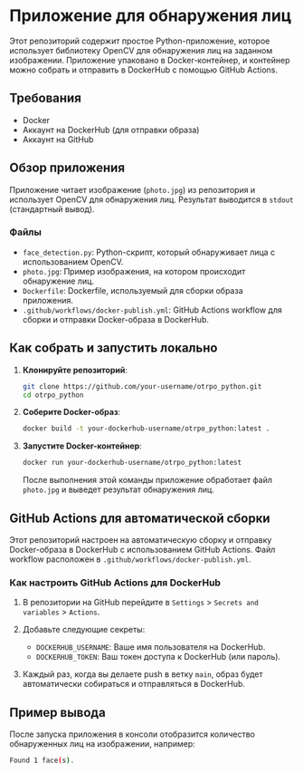 # Приложение для обнаружения лиц

Этот репозиторий содержит простое Python-приложение, которое использует библиотеку OpenCV для обнаружения лиц на заданном изображении. Приложение упаковано в Docker-контейнер, и контейнер можно собрать и отправить в DockerHub с помощью GitHub Actions.

## Требования

- Docker
- Аккаунт на DockerHub (для отправки образа)
- Аккаунт на GitHub

## Обзор приложения

Приложение читает изображение (`photo.jpg`) из репозитория и использует OpenCV для обнаружения лиц. Результат выводится в `stdout` (стандартный вывод).

### Файлы

- `face_detection.py`: Python-скрипт, который обнаруживает лица с использованием OpenCV.
- `photo.jpg`: Пример изображения, на котором происходит обнаружение лиц.
- `Dockerfile`: Dockerfile, используемый для сборки образа приложения.
- `.github/workflows/docker-publish.yml`: GitHub Actions workflow для сборки и отправки Docker-образа в DockerHub.

## Как собрать и запустить локально

1. **Клонируйте репозиторий**:

    ```bash
    git clone https://github.com/your-username/otrpo_python.git
    cd otrpo_python
    ```

2. **Соберите Docker-образ**:

    ```bash
    docker build -t your-dockerhub-username/otrpo_python:latest .
    ```

3. **Запустите Docker-контейнер**:

    ```bash
    docker run your-dockerhub-username/otrpo_python:latest
    ```

   После выполнения этой команды приложение обработает файл `photo.jpg` и выведет результат обнаружения лиц.

## GitHub Actions для автоматической сборки

Этот репозиторий настроен на автоматическую сборку и отправку Docker-образа в DockerHub с использованием GitHub Actions. Файл workflow расположен в `.github/workflows/docker-publish.yml`.

### Как настроить GitHub Actions для DockerHub

1. В репозитории на GitHub перейдите в `Settings` > `Secrets and variables` > `Actions`.
2. Добавьте следующие секреты:
   - `DOCKERHUB_USERNAME`: Ваше имя пользователя на DockerHub.
   - `DOCKERHUB_TOKEN`: Ваш токен доступа к DockerHub (или пароль).
   
3. Каждый раз, когда вы делаете push в ветку `main`, образ будет автоматически собираться и отправляться в DockerHub.

## Пример вывода

После запуска приложения в консоли отобразится количество обнаруженных лиц на изображении, например:

```bash
Found 1 face(s).
```
